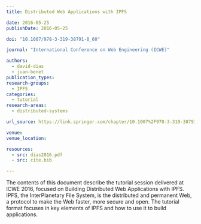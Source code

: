```yaml
---
title: Distributed Web Applications with IPFS

date: 2016-05-25
publishDate: 2016-05-25

doi: "10.1007/978-3-319-38791-8_60"

journal: "International Conference on Web Engineering (ICWE)"

authors:
  - david-dias
  - juan-benet
publication_types:
research-groups:
  - IPFS
categories:
  - tutorial
research-areas:
  - distributed-systems

url_source: https://link.springer.com/chapter/10.1007%2F978-3-319-38791-8_60

venue:
venue_location:

resources:
  - src: dias2016.pdf
  - src: cite.bib

---
```

The contents of this document describe the tutorial session delivered at ICWE 2016, focused on Building Distributed Web Applications with IPFS. IPFS, the InterPlanetary File System, is the distributed and permanent Web, a protocol to make the Web faster, more secure and open. The tutorial format focuses in key elements of IPFS and how to use it to build applications.
